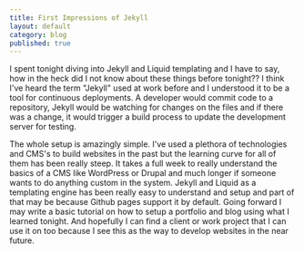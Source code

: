 ```yaml
---
title: First Impressions of Jekyll
layout: default
category: blog
published: true
---
```


I spent tonight diving into Jekyll and Liquid templating and I have to say, how in the heck did I not know about these things before tonight?? I think I've heard the term "Jekyll" used at work before and I understood it to be a tool for continuous deployments. A developer would commit code to a repository, Jekyll would be watching for changes on the files and if there was a change, it would trigger a build process to update the development server for testing.

The whole setup is amazingly simple. I've used a plethora of technologies and CMS's to build websites in the past but the learning curve for all of them has been really steep. It takes a full week to really understand the basics of a CMS like WordPress or Drupal and much longer if someone wants to do anything custom in the system. Jekyll and Liquid as a templating engine has been really easy to understand and setup and part of that may be because Github pages support it by default. Going forward I may write a basic tutorial on how to setup a portfolio and blog using what I learned tonight. And hopefully I can find a client or work project that I can use it on too because I see this as the way to develop websites in the near future.
